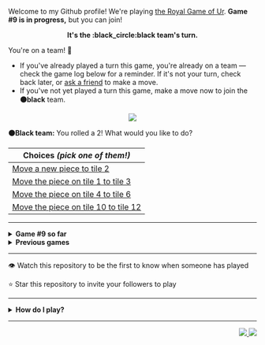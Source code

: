 Welcome to my Github profile!
We're playing
[the Royal Game of Ur](https://en.wikipedia.org/wiki/Royal_Game_of_Ur).
**Game #9 is in progress,** but you can join!

<p align="center">
  <b>It's the
  :black_circle:black
  team's turn.</b>
</p>

You're on a team! :wave:

* If you've already played a turn this game, you're already on a team
  &mdash; check the game log below for a reminder. If it's not your turn,
  check back later, or [ask a
  friend](https://twitter.com/share?text=I'm+playing+The+Royal+Game+of+Ur+on+a+GitHub+profile.+Take+your+turn+at+https://github.com/rossjrw/rossjrw+%23RoyalGameOfUr+%23github) to make a move.
* If you've not yet played a turn this game, make a move now to join the
  **:black_circle:black** team.

<p align="center"><img src="https://raw.githubusercontent.com/rossjrw/rossjrw/play/games/current/board.1523.svg"></p>

  **:black_circle:Black team:**
  You rolled a 2!
What would you like to do?

| Choices *(pick one of them!)* |
| --- |
  | [    Move a new piece to tile 2](https://github.com/rossjrw/rossjrw/issues/new?title=ur-move-2%400-0&amp;body=Press+Submit%21+You+don%27t+need+to+edit+this+text+or+do+anything+else.%0D%0A%0D%0ABe+aware+that+your+move+can+take+a+minute+or+two+to+process.) |
  | [    Move the piece on tile 1 to tile 3](https://github.com/rossjrw/rossjrw/issues/new?title=ur-move-2%401-0&amp;body=Press+Submit%21+You+don%27t+need+to+edit+this+text+or+do+anything+else.%0D%0A%0D%0ABe+aware+that+your+move+can+take+a+minute+or+two+to+process.) |
  | [    Move the piece on tile 4 to tile 6](https://github.com/rossjrw/rossjrw/issues/new?title=ur-move-2%404-0&amp;body=Press+Submit%21+You+don%27t+need+to+edit+this+text+or+do+anything+else.%0D%0A%0D%0ABe+aware+that+your+move+can+take+a+minute+or+two+to+process.) |
  | [    Move the piece on tile 10 to tile 12](https://github.com/rossjrw/rossjrw/issues/new?title=ur-move-2%4010-0&amp;body=Press+Submit%21+You+don%27t+need+to+edit+this+text+or+do+anything+else.%0D%0A%0D%0ABe+aware+that+your+move+can+take+a+minute+or+two+to+process.) |

-----

<details>
<summary><b>Game #9 so far</b></summary>

## Who's on each team?

<table>
    <thead>
      <tr><th colspan=2>Players in this game</th></tr>
    </thead>
    <tbody>
      <tr>
        <td align="right"><b>Black team</b> :black_circle:</td>
        <td>:white_circle: <b> White team</b></td>
      </tr>
      <tr align="center">
        <td><b><a href="https://github.com/jbmagination">@jbmagination</a></b> (28)<br><b><a href="https://github.com/tassiaaccioly">@tassiaaccioly</a></b> (3)<br><b><a href="https://github.com/e-hamza">@e-hamza</a></b> (3)<br><b><a href="https://github.com/Sothatsit">@Sothatsit</a></b> (3)<br><b><a href="https://github.com/rossjrw">@rossjrw</a></b> (2)<br><b><a href="https://github.com/MatthewTheOlive">@MatthewTheOlive</a></b> (2)<br><b><a href="https://github.com/anthonymesa">@anthonymesa</a></b> (2)<br><b><a href="https://github.com/tb148">@tb148</a></b> (2)<br><b><a href="https://github.com/reeteshsudhakar">@reeteshsudhakar</a></b> (2)<br><b><a href="https://github.com/Carol42">@Carol42</a></b> (2)<br><b><a href="https://github.com/ravithemore">@ravithemore</a></b> (2)<br><b><a href="https://github.com/Hans5958">@Hans5958</a></b> (2)<br><b><a href="https://github.com/guru2050">@guru2050</a></b> (1)<br><b><a href="https://github.com/Johnystar">@Johnystar</a></b> (1)<br><b><a href="https://github.com/OmKakatkar">@OmKakatkar</a></b> (1)<br><b><a href="https://github.com/mraihan19">@mraihan19</a></b> (1)<br><b><a href="https://github.com/temps1101">@temps1101</a></b> (1)<br><b><a href="https://github.com/roryclaasen">@roryclaasen</a></b> (1)<br><b><a href="https://github.com/CyberFlameGO">@CyberFlameGO</a></b> (1)<br><b><a href="https://github.com/Ashu-Barnwal">@Ashu-Barnwal</a></b> (1)<br><b><a href="https://github.com/Dumkaaa">@Dumkaaa</a></b> (1)<br><b><a href="https://github.com/deutandev">@deutandev</a></b> (1)<br><b><a href="https://github.com/SoClear">@SoClear</a></b> (1)<br><b><a href="https://github.com/Biplob14">@Biplob14</a></b> (1)<br><b><a href="https://github.com/24tr6637">@24tr6637</a></b> (1)<br><b><a href="https://github.com/prakarsh17">@prakarsh17</a></b> (1)<br><b><a href="https://github.com/smjcrane">@smjcrane</a></b> (1)<br><b><a href="https://github.com/kokonut27">@kokonut27</a></b> (1)<br><b><a href="https://github.com/morganjcw">@morganjcw</a></b> (1)<br><b><a href="https://github.com/HugoRodriguesQW">@HugoRodriguesQW</a></b> (1)<br><b><a href="https://github.com/alanczeme">@alanczeme</a></b> (1)<br><b><a href="https://github.com/oof2win2">@oof2win2</a></b> (1)<br><b><a href="https://github.com/chuangyu-hscy">@chuangyu-hscy</a></b> (1)<br><b><a href="https://github.com/Vleezy">@Vleezy</a></b> (1)<br><b><a href="https://github.com/The-True-Hooha">@The-True-Hooha</a></b> (1)<br><b><a href="https://github.com/iamfaith">@iamfaith</a></b> (1)<br><b><a href="https://github.com/VikashPR">@VikashPR</a></b> (1)<br><b><a href="https://github.com/latoulicious">@latoulicious</a></b> (1)<br><b><a href="https://github.com/sddwt">@sddwt</a></b> (1)</td>
        <td><b><a href="https://github.com/Timemaster111">@Timemaster111</a></b> (15)<br><b><a href="https://github.com/nirakon">@nirakon</a></b> (15)<br><b><a href="https://github.com/diogo-luz">@diogo-luz</a></b> (7)<br><b><a href="https://github.com/JBYT27">@JBYT27</a></b> (3)<br><b><a href="https://github.com/shpatrickguo">@shpatrickguo</a></b> (3)<br><b><a href="https://github.com/lucaspmedina">@lucaspmedina</a></b> (3)<br><b><a href="https://github.com/GabrielTheophilo">@GabrielTheophilo</a></b> (2)<br><b><a href="https://github.com/crimsonshade">@crimsonshade</a></b> (2)<br><b><a href="https://github.com/Bombniks">@Bombniks</a></b> (1)<br><b><a href="https://github.com/VinayakBector2002">@VinayakBector2002</a></b> (1)<br><b><a href="https://github.com/mlykke-mw">@mlykke-mw</a></b> (1)<br><b><a href="https://github.com/shagunattri">@shagunattri</a></b> (1)<br><b><a href="https://github.com/midori-fukami">@midori-fukami</a></b> (1)<br><b><a href="https://github.com/Potherca">@Potherca</a></b> (1)<br><b><a href="https://github.com/YogPanjarale">@YogPanjarale</a></b> (1)<br><b><a href="https://github.com/agrazda">@agrazda</a></b> (1)<br><b><a href="https://github.com/arjvik">@arjvik</a></b> (1)<br><b><a href="https://github.com/cosmoglint">@cosmoglint</a></b> (1)<br><b><a href="https://github.com/andyruwruw">@andyruwruw</a></b> (1)<br><b><a href="https://github.com/7131HDMC">@7131HDMC</a></b> (1)<br><b><a href="https://github.com/SantanaDeveloper">@SantanaDeveloper</a></b> (1)<br><b><a href="https://github.com/DEV0616">@DEV0616</a></b> (1)<br><b><a href="https://github.com/haudraufhaun">@haudraufhaun</a></b> (1)<br><b><a href="https://github.com/OggyP">@OggyP</a></b> (1)<br><b><a href="https://github.com/runxel">@runxel</a></b> (1)<br><b><a href="https://github.com/chawlajay">@chawlajay</a></b> (1)<br><b><a href="https://github.com/robles-jonathan">@robles-jonathan</a></b> (1)<br><b><a href="https://github.com/BaptisteMartinet">@BaptisteMartinet</a></b> (1)<br><b><a href="https://github.com/Ljames666">@Ljames666</a></b> (1)<br><b><a href="https://github.com/virajsabhaya23">@virajsabhaya23</a></b> (1)<br><b><a href="https://github.com/codemaker2015">@codemaker2015</a></b> (1)<br><b><a href="https://github.com/donadev">@donadev</a></b> (1)<br><b><a href="https://github.com/Zidri">@Zidri</a></b> (1)<br><b><a href="https://github.com/saberzero1">@saberzero1</a></b> (1)<br><b><a href="https://github.com/pierre-manchon">@pierre-manchon</a></b> (1)<br><b><a href="https://github.com/tobias-wilfert">@tobias-wilfert</a></b> (1)</td>
      </tr>
    </tbody>
  </table>

## What's happened so far?

| Time | Turn | Event | Issue | Board |
| :---: | :---: | :--- | :---: | :---: |
  | 29th Oct 2021 17:48 | **0** | :black_circle: **[@jbmagination](https://github.com/jbmagination)** started a new game | [#1343](https://github.com/rossjrw/rossjrw/issues/1343) | [link](https://raw.githubusercontent.com/rossjrw/rossjrw/879e368f32ea9cac8216c8f4600eb6709072afdd/games/current/board.1343.svg) |
  | 29th Oct 2021 17:48 | **1** | :black_circle: **[@jbmagination](https://github.com/jbmagination)** moved a black piece onto the board to position 1    | [#1344](https://github.com/rossjrw/rossjrw/issues/1344) | [link](https://raw.githubusercontent.com/rossjrw/rossjrw/8e03d645bff9cc86ee26cd06995a2f8b8479fdbd/games/current/board.1344.svg) |
  | 29th Oct 2021 17:49 | **2** | :white_circle: **[@Timemaster111](https://github.com/Timemaster111)** moved a white piece onto the board to position 2    | [#1346](https://github.com/rossjrw/rossjrw/issues/1346) | [link](https://raw.githubusercontent.com/rossjrw/rossjrw/e80f87cdfe7f3e9eb9f675e36265153deec28010/games/current/board.1346.svg) |
  | 29th Oct 2021 17:50 | **3** | :black_circle: **[@jbmagination](https://github.com/jbmagination)** moved a black piece from position 1 to position 2    | [#1347](https://github.com/rossjrw/rossjrw/issues/1347) | [link](https://raw.githubusercontent.com/rossjrw/rossjrw/4fe9d33b9a8ef0ae0ddb61787ae66fbb2ea467ec/games/current/board.1347.svg) |
  | 29th Oct 2021 17:51 | **4** | :white_circle: **[@Bombniks](https://github.com/Bombniks)** moved a white piece onto the board to position 3    | [#1348](https://github.com/rossjrw/rossjrw/issues/1348) | [link](https://raw.githubusercontent.com/rossjrw/rossjrw/96ae3ffb34d41968a2623cd0a91fbf75e3cd7357/games/current/board.1348.svg) |
  | 29th Oct 2021 17:52 | **5** | :black_circle: **[@jbmagination](https://github.com/jbmagination)** moved a black piece from position 2 to position 3    | [#1350](https://github.com/rossjrw/rossjrw/issues/1350) | [link](https://raw.githubusercontent.com/rossjrw/rossjrw/7c9caf0aa370287e8c892708080a6d93c0d14b4e/games/current/board.1350.svg) |
  | 29th Oct 2021 17:52 | **6** | :white_circle: **[@Timemaster111](https://github.com/Timemaster111)** moved a white piece from position 2 to position 4  — claimed a rosette :rosette:  | [#1351](https://github.com/rossjrw/rossjrw/issues/1351) | [link](https://raw.githubusercontent.com/rossjrw/rossjrw/dbe39f656766742fef3f6aaba0f741556867d70a/games/current/board.1351.svg) |
  | 29th Oct 2021 17:53 | **7** | :white_circle: **[@Timemaster111](https://github.com/Timemaster111)** moved a white piece from position 4 to position 7    | [#1352](https://github.com/rossjrw/rossjrw/issues/1352) | [link](https://raw.githubusercontent.com/rossjrw/rossjrw/01fc3e3464b779ecee9578d239b99e23e067f3a9/games/current/board.1352.svg) |
  | 29th Oct 2021 17:53 | **8** | :black_circle: **[@jbmagination](https://github.com/jbmagination)** moved a black piece onto the board to position 2    | [#1354](https://github.com/rossjrw/rossjrw/issues/1354) | [link](https://raw.githubusercontent.com/rossjrw/rossjrw/bcabcb317206f60ff405e7c957d3f526b2586ed8/games/current/board.1354.svg) |
  | 29th Oct 2021 17:54 | **9** | :white_circle: **[@Timemaster111](https://github.com/Timemaster111)** moved a white piece from position 7 to position 9    | [#1355](https://github.com/rossjrw/rossjrw/issues/1355) | [link](https://raw.githubusercontent.com/rossjrw/rossjrw/2bb1e498b97aa92e236733abf7903cbc0faf8ebe/games/current/board.1355.svg) |
  | 29th Oct 2021 17:56 | **10** | :black_circle: **[@jbmagination](https://github.com/jbmagination)** moved a black piece from position 3 to position 4  — claimed a rosette :rosette:  | [#1356](https://github.com/rossjrw/rossjrw/issues/1356) | [link](https://raw.githubusercontent.com/rossjrw/rossjrw/1849b592f9b0fbe112159e382c95e6a760d4442a/games/current/board.1356.svg) |
  | 29th Oct 2021 17:58 | **11** | :black_circle: **[@jbmagination](https://github.com/jbmagination)** moved a black piece onto the board to position 3    | [#1357](https://github.com/rossjrw/rossjrw/issues/1357) | [link](https://raw.githubusercontent.com/rossjrw/rossjrw/0529e0f1599851f87e53b2d634468cbd2e0cfae9/games/current/board.1357.svg) |
  | 29th Oct 2021 17:58 | **12** | :white_circle: **[@Timemaster111](https://github.com/Timemaster111)** moved a white piece from position 3 to position 4  — claimed a rosette :rosette:  | [#1358](https://github.com/rossjrw/rossjrw/issues/1358) | [link](https://raw.githubusercontent.com/rossjrw/rossjrw/5268d70e85544d966f7924eff9b8f9595198f373/games/current/board.1358.svg) |
  | 29th Oct 2021 17:59 | **13** | :white_circle: **[@Timemaster111](https://github.com/Timemaster111)** moved a white piece onto the board to position 2    | [#1359](https://github.com/rossjrw/rossjrw/issues/1359) | [link](https://raw.githubusercontent.com/rossjrw/rossjrw/012e6e17a241aefc635256b2f5f11bf68e0461e6/games/current/board.1359.svg) |
  | 29th Oct 2021 17:59 | **14** | :black_circle: **[@jbmagination](https://github.com/jbmagination)** moved a black piece onto the board to position 1    | [#1360](https://github.com/rossjrw/rossjrw/issues/1360) | [link](https://raw.githubusercontent.com/rossjrw/rossjrw/9bdaec110b8fffc9f747aba67ab4c43eabc5dcb0/games/current/board.1360.svg) |
  | 29th Oct 2021 18:02 | **15** | :white_circle: **[@Timemaster111](https://github.com/Timemaster111)** moved a white piece onto the board to position 3    | [#1361](https://github.com/rossjrw/rossjrw/issues/1361) | [link](https://raw.githubusercontent.com/rossjrw/rossjrw/c252329dcfbee09b833156fcf310d499a8b34043/games/current/board.1361.svg) |
  | 30th Oct 2021 00:31 | **16** | :black_circle: **[@jbmagination](https://github.com/jbmagination)** moved a black piece from position 2 to position 5    | [#1362](https://github.com/rossjrw/rossjrw/issues/1362) | [link](https://raw.githubusercontent.com/rossjrw/rossjrw/535eb5531a5283f965a0d28808f72aeb2522f22c/games/current/board.1362.svg) |
  | 30th Oct 2021 08:09 | **17** | :white_circle: **[@nirakon](https://github.com/nirakon)** moved a white piece from position 9 to position 10    | [#1363](https://github.com/rossjrw/rossjrw/issues/1363) | [link](https://raw.githubusercontent.com/rossjrw/rossjrw/ae33c330f7ad5da0cf677fdd7edd5eb2ff638355/games/current/board.1363.svg) |
  | 30th Oct 2021 15:55 | **18** | :black_circle: **[@rossjrw](https://github.com/rossjrw)** moved a black piece from position 4 to position 8  — claimed a rosette :rosette:  | [#1364](https://github.com/rossjrw/rossjrw/issues/1364) | [link](https://raw.githubusercontent.com/rossjrw/rossjrw/4980d6eaa57032542a9437b4304820b0e274dbba/games/current/board.1364.svg) |
  | 30th Oct 2021 15:58 | **19** | :black_circle: **[@rossjrw](https://github.com/rossjrw)** moved a black piece from position 8 to position 9    | [#1365](https://github.com/rossjrw/rossjrw/issues/1365) | [link](https://raw.githubusercontent.com/rossjrw/rossjrw/121c0adfd9d8059bd450337d464198915413e1ee/games/current/board.1365.svg) |
  | 31st Oct 2021 05:58 | **20** | :white_circle: **[@VinayakBector2002](https://github.com/VinayakBector2002)** moved a white piece from position 4 to position 5 — captured a black piece :crossed_swords:   | [#1367](https://github.com/rossjrw/rossjrw/issues/1367) | [link](https://raw.githubusercontent.com/rossjrw/rossjrw/836b7897a01dec295f79866fb4813a2b105d68c2/games/current/board.1367.svg) |
  | 31st Oct 2021 08:30 | **21** | :black_circle: **[@guru2050](https://github.com/guru2050)** moved a black piece from position 3 to position 5 — captured a white piece :crossed_swords:   | [#1368](https://github.com/rossjrw/rossjrw/issues/1368) | [link](https://raw.githubusercontent.com/rossjrw/rossjrw/8631fdde7acf5ed91253e4a66ca3da12d3646ea6/games/current/board.1368.svg) |
  | 31st Oct 2021 20:11 | **22** | :white_circle: **[@Timemaster111](https://github.com/Timemaster111)** moved a white piece from position 10 to position 14  — claimed a rosette :rosette:  | [#1369](https://github.com/rossjrw/rossjrw/issues/1369) | [link](https://raw.githubusercontent.com/rossjrw/rossjrw/51cba66b062de4df8987b0b710e749df480a24a9/games/current/board.1369.svg) |
  | 31st Oct 2021 20:12 | **23** | :white_circle: **[@Timemaster111](https://github.com/Timemaster111)** moved a white piece from position 3 to position 4  — claimed a rosette :rosette:  | [#1370](https://github.com/rossjrw/rossjrw/issues/1370) | [link](https://raw.githubusercontent.com/rossjrw/rossjrw/c680eb0f52d1e11908738f45f6e2c7706161fc92/games/current/board.1370.svg) |
  | 31st Oct 2021 20:13 | **24** | :white_circle: **[@Timemaster111](https://github.com/Timemaster111)** moved a white piece from position 4 to position 6    | [#1371](https://github.com/rossjrw/rossjrw/issues/1371) | [link](https://raw.githubusercontent.com/rossjrw/rossjrw/0a2c9691243a0da3ac249e47653eb6a17cfd60e1/games/current/board.1371.svg) |
  | 31st Oct 2021 23:05 | **25** | :black_circle: **[@jbmagination](https://github.com/jbmagination)** moved a black piece from position 9 to position 11    | [#1372](https://github.com/rossjrw/rossjrw/issues/1372) | [link](https://raw.githubusercontent.com/rossjrw/rossjrw/b7697a44da1bb1540efdad0ff379ef7e5613184b/games/current/board.1372.svg) |
  | 31st Oct 2021 23:06 | **26** | :white_circle: **[@Timemaster111](https://github.com/Timemaster111)** moved a white piece from position 6 to position 8  — claimed a rosette :rosette:  | [#1373](https://github.com/rossjrw/rossjrw/issues/1373) | [link](https://raw.githubusercontent.com/rossjrw/rossjrw/2d92889d783d24f8b88de883f844c5ead190033b/games/current/board.1373.svg) |
  | 31st Oct 2021 23:06 | **27** | :white_circle: **[@Timemaster111](https://github.com/Timemaster111)** moved a white piece from position 8 to position 11 — captured a black piece :crossed_swords:   | [#1374](https://github.com/rossjrw/rossjrw/issues/1374) | [link](https://raw.githubusercontent.com/rossjrw/rossjrw/2aa9ab87c17e7957846c7f6303bab102132e26fb/games/current/board.1374.svg) |
  | 31st Oct 2021 23:07 | **28** | :black_circle: **[@jbmagination](https://github.com/jbmagination)** moved a black piece from position 1 to position 2    | [#1375](https://github.com/rossjrw/rossjrw/issues/1375) | [link](https://raw.githubusercontent.com/rossjrw/rossjrw/b05a1bca3542e0eb0977b3581904ed4a82fc7df6/games/current/board.1375.svg) |
  | 31st Oct 2021 23:07 | **29** | :white_circle: **[@Timemaster111](https://github.com/Timemaster111)** moved a white piece from position 2 to position 4  — claimed a rosette :rosette:  | [#1376](https://github.com/rossjrw/rossjrw/issues/1376) | [link](https://raw.githubusercontent.com/rossjrw/rossjrw/336729153bddb036d5eb7393453930067551c0ea/games/current/board.1376.svg) |
  | 31st Oct 2021 23:08 | **30** | :white_circle: **[@Timemaster111](https://github.com/Timemaster111)** moved a white piece onto the board to position 3    | [#1377](https://github.com/rossjrw/rossjrw/issues/1377) | [link](https://raw.githubusercontent.com/rossjrw/rossjrw/05cf92ed88ead51c6e29481018dae6fbe8be04b7/games/current/board.1377.svg) |
  | 1st Nov 2021 00:17 | **31** | :black_circle: **[@jbmagination](https://github.com/jbmagination)** moved a black piece onto the board to position 1    | [#1378](https://github.com/rossjrw/rossjrw/issues/1378) | [link](https://raw.githubusercontent.com/rossjrw/rossjrw/9a7459af0288a7f576c34fa78ba1ba56f20f262a/games/current/board.1378.svg) |
  | 1st Nov 2021 11:30 | **32** | :white_circle: **[@nirakon](https://github.com/nirakon)** moved a white piece from position 3 to position 6    | [#1379](https://github.com/rossjrw/rossjrw/issues/1379) | [link](https://raw.githubusercontent.com/rossjrw/rossjrw/2f471b9b9ded6e8710ee71feb77980a78f336db3/games/current/board.1379.svg) |
  | 1st Nov 2021 13:59 | **33** | :black_circle: **[@Johnystar](https://github.com/Johnystar)** moved a black piece from position 2 to position 3    | [#1380](https://github.com/rossjrw/rossjrw/issues/1380) | [link](https://raw.githubusercontent.com/rossjrw/rossjrw/0b628b6d0216e1c4836652b6c16220132e63aa10/games/current/board.1380.svg) |
  | 1st Nov 2021 14:41 | **34** | :white_circle: **[@nirakon](https://github.com/nirakon)** moved a white piece from position 4 to position 5 — captured a black piece :crossed_swords:   | [#1382](https://github.com/rossjrw/rossjrw/issues/1382) |  |
  | 2nd Nov 2021 01:29 | **35** | :black_circle: **[@tassiaaccioly](https://github.com/tassiaaccioly)** moved a black piece from position 3 to position 5 — captured a white piece :crossed_swords:   | [#1383](https://github.com/rossjrw/rossjrw/issues/1383) | [link](https://raw.githubusercontent.com/rossjrw/rossjrw/749e13ea644926d06804a542a42e479984854e82/games/current/board.1383.svg) |
  | 2nd Nov 2021 01:29 | **36** | :white_circle:  The white team rolled a 0 and their turn was automatically passed | [#1383](https://github.com/rossjrw/rossjrw/issues/1383) | [link](https://raw.githubusercontent.com/rossjrw/rossjrw/18405c088f798f7cc5660551be74127fb13f0685/games/current/board.1383.svg) |
  | 2nd Nov 2021 01:32 | **37** | :black_circle: **[@tassiaaccioly](https://github.com/tassiaaccioly)** moved a black piece from position 5 to position 8  — claimed a rosette :rosette:  | [#1384](https://github.com/rossjrw/rossjrw/issues/1384) | [link](https://raw.githubusercontent.com/rossjrw/rossjrw/5c7a94446ba4eed4104e8494767861e35c12b49e/games/current/board.1384.svg) |
  | 2nd Nov 2021 01:34 | **38** | :black_circle: **[@tassiaaccioly](https://github.com/tassiaaccioly)** moved a black piece from position 1 to position 2    | [#1385](https://github.com/rossjrw/rossjrw/issues/1385) |  |
  | 2nd Nov 2021 08:10 | **39** | :white_circle: **[@nirakon](https://github.com/nirakon)** moved a white piece onto the board to position 3    | [#1386](https://github.com/rossjrw/rossjrw/issues/1386) | [link](https://raw.githubusercontent.com/rossjrw/rossjrw/c0084d8e63275f7ceb76853352ff3d09bd2cffad/games/current/board.1386.svg) |
  | 2nd Nov 2021 08:10 | **40** | :black_circle:  The black team rolled a 0 and their turn was automatically passed | [#1386](https://github.com/rossjrw/rossjrw/issues/1386) |  |
  | 2nd Nov 2021 08:18 | **41** | :white_circle: **[@nirakon](https://github.com/nirakon)** moved a white piece from position 11 to position 13    | [#1387](https://github.com/rossjrw/rossjrw/issues/1387) |  |
  | 2nd Nov 2021 08:18 | **42** | :black_circle:  The black team rolled a 0 and their turn was automatically passed | [#1387](https://github.com/rossjrw/rossjrw/issues/1387) | [link](https://raw.githubusercontent.com/rossjrw/rossjrw/894a1aef2868b90eefca15c747771299d3816fca/games/current/board.1387.svg) |
  | 2nd Nov 2021 08:18 | **43** | :white_circle:  The white team rolled a 0 and their turn was automatically passed | [#1387](https://github.com/rossjrw/rossjrw/issues/1387) | [link](https://raw.githubusercontent.com/rossjrw/rossjrw/ee6d3a678ef9ad2625abb2327c6a79ab226a313d/games/current/board.1387.svg) |
  | 3rd Nov 2021 18:45 | **44** | :black_circle: **[@jbmagination](https://github.com/jbmagination)** moved a black piece from position 2 to position 3    | [#1388](https://github.com/rossjrw/rossjrw/issues/1388) | [link](https://raw.githubusercontent.com/rossjrw/rossjrw/77b163752eba9b6b88344cfecf0fec83b0c38b25/games/current/board.1388.svg) |
  | 5th Nov 2021 10:04 | **45** | :white_circle: **[@nirakon](https://github.com/nirakon)** ascended a white piece from position 13 :rocket:    | [#1389](https://github.com/rossjrw/rossjrw/issues/1389) | [link](https://raw.githubusercontent.com/rossjrw/rossjrw/5772f02934ff0966785b5b6161b13a8ec8cab449/games/current/board.1389.svg) |
  | 7th Nov 2021 03:43 | **46** | :black_circle: **[@OmKakatkar](https://github.com/OmKakatkar)** moved a black piece from position 3 to position 4  — claimed a rosette :rosette:  | [#1390](https://github.com/rossjrw/rossjrw/issues/1390) | [link](https://raw.githubusercontent.com/rossjrw/rossjrw/c6bab849ef4ab800c2119954fc31908d2c89e7b6/games/current/board.1390.svg) |
  | 9th Nov 2021 14:24 | **47** | :black_circle: **[@jbmagination](https://github.com/jbmagination)** moved a black piece from position 8 to position 10    | [#1391](https://github.com/rossjrw/rossjrw/issues/1391) | [link](https://raw.githubusercontent.com/rossjrw/rossjrw/b8133e129b30ddf60472efc678ee2d5a40cea066/games/current/board.1391.svg) |
  | 10th Nov 2021 17:24 | **48** | :white_circle: **[@nirakon](https://github.com/nirakon)** moved a white piece from position 6 to position 8  — claimed a rosette :rosette:  | [#1392](https://github.com/rossjrw/rossjrw/issues/1392) | [link](https://raw.githubusercontent.com/rossjrw/rossjrw/87230364bb2ce36116a477b0a05a864a047ed1b8/games/current/board.1392.svg) |
  | 10th Nov 2021 17:25 | **49** | :white_circle: **[@nirakon](https://github.com/nirakon)** moved a white piece onto the board to position 4  — claimed a rosette :rosette:  | [#1393](https://github.com/rossjrw/rossjrw/issues/1393) | [link](https://raw.githubusercontent.com/rossjrw/rossjrw/d9d8663a406d6828e9d9ceba5d847da4e231652c/games/current/board.1393.svg) |
  | 10th Nov 2021 17:27 | **50** | :white_circle: **[@nirakon](https://github.com/nirakon)** ascended a white piece from position 14 :rocket:    | [#1394](https://github.com/rossjrw/rossjrw/issues/1394) | [link](https://raw.githubusercontent.com/rossjrw/rossjrw/f79f080d96a5ec64f06f9cb70b5d661b6bd9ec32/games/current/board.1394.svg) |
  | 11th Nov 2021 04:42 | **51** | :black_circle: **[@mraihan19](https://github.com/mraihan19)** moved a black piece from position 10 to position 11    | [#1395](https://github.com/rossjrw/rossjrw/issues/1395) | [link](https://raw.githubusercontent.com/rossjrw/rossjrw/e1c3fec16e4c703eb9fa1905367b3a6beadcb0ca/games/current/board.1395.svg) |
  | 11th Nov 2021 13:29 | **52** | :white_circle: **[@nirakon](https://github.com/nirakon)** moved a white piece onto the board to position 2    | [#1396](https://github.com/rossjrw/rossjrw/issues/1396) | [link](https://raw.githubusercontent.com/rossjrw/rossjrw/82793cd59cae5175236dffad1f72afe4695b896d/games/current/board.1396.svg) |
  | 11th Nov 2021 14:49 | **53** | :black_circle: **[@jbmagination](https://github.com/jbmagination)** moved a black piece from position 11 to position 13    | [#1397](https://github.com/rossjrw/rossjrw/issues/1397) | [link](https://raw.githubusercontent.com/rossjrw/rossjrw/9f6202e0382e1efabcb4a1e21c170b0964238d0c/games/current/board.1397.svg) |
  | 12th Nov 2021 08:44 | **54** | :white_circle: **[@nirakon](https://github.com/nirakon)** moved a white piece from position 3 to position 5    | [#1398](https://github.com/rossjrw/rossjrw/issues/1398) | [link](https://raw.githubusercontent.com/rossjrw/rossjrw/534f0525024118a74060a1a1a3b816a3e1248831/games/current/board.1398.svg) |
  | 12th Nov 2021 13:47 | **55** | :black_circle: **[@jbmagination](https://github.com/jbmagination)** ascended a black piece from position 13 :rocket:    | [#1399](https://github.com/rossjrw/rossjrw/issues/1399) | [link](https://raw.githubusercontent.com/rossjrw/rossjrw/ebfa3a1cd379726be19b64b0c03a59fa4fac4c53/games/current/board.1399.svg) |
  | 12th Nov 2021 16:29 | **56** | :white_circle: **[@nirakon](https://github.com/nirakon)** moved a white piece from position 5 to position 7    | [#1400](https://github.com/rossjrw/rossjrw/issues/1400) | [link](https://raw.githubusercontent.com/rossjrw/rossjrw/e830ab6b322771299790a08ef170be36909a5000/games/current/board.1400.svg) |
  | 13th Nov 2021 15:07 | **57** | :black_circle: **[@temps1101](https://github.com/temps1101)** moved a black piece onto the board to position 1    | [#1401](https://github.com/rossjrw/rossjrw/issues/1401) | [link](https://raw.githubusercontent.com/rossjrw/rossjrw/f2085e8e9a7f26a502992edf80e3747cdbba9531/games/current/board.1401.svg) |
  | 14th Nov 2021 10:47 | **58** | :white_circle: **[@nirakon](https://github.com/nirakon)** moved a white piece onto the board to position 1    | [#1402](https://github.com/rossjrw/rossjrw/issues/1402) | [link](https://raw.githubusercontent.com/rossjrw/rossjrw/9ddbca6a745e86de99fe71a28356315cbabb3f3a/games/current/board.1402.svg) |
  | 17th Nov 2021 19:14 | **59** | :black_circle: **[@roryclaasen](https://github.com/roryclaasen)** moved a black piece from position 4 to position 7 — captured a white piece :crossed_swords:   | [#1403](https://github.com/rossjrw/rossjrw/issues/1403) | [link](https://raw.githubusercontent.com/rossjrw/rossjrw/3cfa0cc5b6833bbf10ea8e80b69243fe53c2a706/games/current/board.1403.svg) |
  | 17th Nov 2021 23:46 | **60** | :white_circle: **[@mlykke-mw](https://github.com/mlykke-mw)** moved a white piece from position 4 to position 6    | [#1404](https://github.com/rossjrw/rossjrw/issues/1404) | [link](https://raw.githubusercontent.com/rossjrw/rossjrw/7c29554e8fa0ff328b01581bfc751000202d339d/games/current/board.1404.svg) |
  | 18th Nov 2021 01:10 | **61** | :black_circle: **[@jbmagination](https://github.com/jbmagination)** moved a black piece from position 7 to position 9    | [#1405](https://github.com/rossjrw/rossjrw/issues/1405) | [link](https://raw.githubusercontent.com/rossjrw/rossjrw/dce5719c74754d3d717d935e81e0333301218e82/games/current/board.1405.svg) |
  | 18th Nov 2021 08:21 | **62** | :white_circle: **[@shagunattri](https://github.com/shagunattri)** moved a white piece from position 2 to position 4  — claimed a rosette :rosette:  | [#1406](https://github.com/rossjrw/rossjrw/issues/1406) | [link](https://raw.githubusercontent.com/rossjrw/rossjrw/c6cc2884d9c5c50295ac89638daf877d6a651fa3/games/current/board.1406.svg) |
  | 24th Nov 2021 01:35 | **63** | :white_circle: **[@midori-fukami](https://github.com/midori-fukami)** moved a white piece from position 6 to position 9 — captured a black piece :crossed_swords:   | [#1407](https://github.com/rossjrw/rossjrw/issues/1407) | [link](https://raw.githubusercontent.com/rossjrw/rossjrw/41849118c36fbf8ebda01e26bfce40bab0bc8f73/games/current/board.1407.svg) |
  | 24th Nov 2021 07:49 | **64** | :black_circle: **[@CyberFlameGO](https://github.com/CyberFlameGO)** moved a black piece onto the board to position 2    | [#1408](https://github.com/rossjrw/rossjrw/issues/1408) | [link](https://raw.githubusercontent.com/rossjrw/rossjrw/57b6d770f8e06070a62ff96af4ebbd75916faa71/games/current/board.1408.svg) |
  | 26th Nov 2021 01:47 | **65** | :white_circle: **[@Timemaster111](https://github.com/Timemaster111)** moved a white piece from position 8 to position 10    | [#1409](https://github.com/rossjrw/rossjrw/issues/1409) | [link](https://raw.githubusercontent.com/rossjrw/rossjrw/d3f621ddd6680417bee351cbfccb4c8af2fea256/games/current/board.1409.svg) |
  | 28th Nov 2021 14:41 | **66** | :black_circle: **[@MatthewTheOlive](https://github.com/MatthewTheOlive)** moved a black piece from position 2 to position 4  — claimed a rosette :rosette:  | [#1410](https://github.com/rossjrw/rossjrw/issues/1410) | [link](https://raw.githubusercontent.com/rossjrw/rossjrw/e5363fe8efa766046ef867177ae8bd3a6a03e367/games/current/board.1410.svg) |
  | 28th Nov 2021 14:41 | **67** | :black_circle: **[@MatthewTheOlive](https://github.com/MatthewTheOlive)** moved a black piece onto the board to position 3    | [#1411](https://github.com/rossjrw/rossjrw/issues/1411) | [link](https://raw.githubusercontent.com/rossjrw/rossjrw/ec9b4b8be6efd122f847ff1b35e051c2f3f09c56/games/current/board.1411.svg) |
  | 30th Nov 2021 20:33 | **68** | :white_circle: **[@Potherca](https://github.com/Potherca)** moved a white piece from position 10 to position 11    | [#1413](https://github.com/rossjrw/rossjrw/issues/1413) | [link](https://raw.githubusercontent.com/rossjrw/rossjrw/b5336a105dbf9cc87e87e14ba7f0e8ac03b1f2a7/games/current/board.1413.svg) |
  | 2nd Dec 2021 01:54 | **69** | :black_circle: **[@Ashu-Barnwal](https://github.com/Ashu-Barnwal)** moved a black piece from position 3 to position 6    | [#1414](https://github.com/rossjrw/rossjrw/issues/1414) | [link](https://raw.githubusercontent.com/rossjrw/rossjrw/3c576c070e21b7554fe2a5f1bdb17c2923c1c232/games/current/board.1414.svg) |
  | 3rd Dec 2021 16:22 | **70** | :white_circle: **[@nirakon](https://github.com/nirakon)** moved a white piece from position 4 to position 6 — captured a black piece :crossed_swords:   | [#1416](https://github.com/rossjrw/rossjrw/issues/1416) | [link](https://raw.githubusercontent.com/rossjrw/rossjrw/acd6a9bf413eae9e36c6f63b0a55236d5065f05a/games/current/board.1416.svg) |
  | 3rd Dec 2021 22:11 | **71** | :black_circle: **[@Dumkaaa](https://github.com/Dumkaaa)** moved a black piece from position 4 to position 5    | [#1417](https://github.com/rossjrw/rossjrw/issues/1417) | [link](https://raw.githubusercontent.com/rossjrw/rossjrw/318b8075aaa19b7f5223dc906c51f6dc8b4edbca/games/current/board.1417.svg) |
  | 4th Dec 2021 13:58 | **72** | :white_circle: **[@nirakon](https://github.com/nirakon)** moved a white piece from position 1 to position 5 — captured a black piece :crossed_swords:   | [#1419](https://github.com/rossjrw/rossjrw/issues/1419) | [link](https://raw.githubusercontent.com/rossjrw/rossjrw/d50486adbeba68fc72a78b0631434246ec60c119/games/current/board.1419.svg) |
  | 15th Dec 2021 19:32 | **73** | :black_circle: **[@jbmagination](https://github.com/jbmagination)** moved a black piece onto the board to position 2    | [#1420](https://github.com/rossjrw/rossjrw/issues/1420) | [link](https://raw.githubusercontent.com/rossjrw/rossjrw/4e95499bc7e5fa40b8f7d77c352d45d9e369e79f/games/current/board.1420.svg) |
  | 16th Dec 2021 12:44 | **74** | :white_circle: **[@JBYT27](https://github.com/JBYT27)** moved a white piece from position 6 to position 8  — claimed a rosette :rosette:  | [#1421](https://github.com/rossjrw/rossjrw/issues/1421) |  |
  | 16th Dec 2021 12:45 | **75** | :white_circle: **[@JBYT27](https://github.com/JBYT27)** moved a white piece from position 11 to position 14  — claimed a rosette :rosette:  | [#1422](https://github.com/rossjrw/rossjrw/issues/1422) | [link](https://raw.githubusercontent.com/rossjrw/rossjrw/b31ddd3f9ad8b3baf292978650cc41c482b6751d/games/current/board.1422.svg) |
  | 16th Dec 2021 12:45 | **76** | :white_circle:  The white team rolled a 0 and their turn was automatically passed | [#1422](https://github.com/rossjrw/rossjrw/issues/1422) | [link](https://raw.githubusercontent.com/rossjrw/rossjrw/04345003ab5c71bc57632cd708de0623cb0d0ca2/games/current/board.1422.svg) |
  | 17th Dec 2021 19:18 | **77** | :black_circle: **[@anthonymesa](https://github.com/anthonymesa)** moved a black piece from position 1 to position 4  — claimed a rosette :rosette:  | [#1423](https://github.com/rossjrw/rossjrw/issues/1423) | [link](https://raw.githubusercontent.com/rossjrw/rossjrw/1059b4154433f6a9331974fd916e7687bdeaa1b9/games/current/board.1423.svg) |
  | 17th Dec 2021 19:19 | **78** | :black_circle: **[@anthonymesa](https://github.com/anthonymesa)** moved a black piece onto the board to position 1    | [#1424](https://github.com/rossjrw/rossjrw/issues/1424) | [link](https://raw.githubusercontent.com/rossjrw/rossjrw/644aee9818928758b15d21ca5ded462491a1d9e9/games/current/board.1424.svg) |
  | 17th Dec 2021 23:45 | **79** | :white_circle: **[@JBYT27](https://github.com/JBYT27)** moved a white piece from position 9 to position 11    | [#1425](https://github.com/rossjrw/rossjrw/issues/1425) | [link](https://raw.githubusercontent.com/rossjrw/rossjrw/3555f2d8f24a1864969d2015fc567d24d3191d08/games/current/board.1425.svg) |
  | 19th Dec 2021 09:10 | **80** | :black_circle: **[@deutandev](https://github.com/deutandev)** moved a black piece onto the board to position 3    | [#1426](https://github.com/rossjrw/rossjrw/issues/1426) | [link](https://raw.githubusercontent.com/rossjrw/rossjrw/f778c21af03de7600f98ed3290f9b0efae1d54ff/games/current/board.1426.svg) |
  | 24th Dec 2021 16:48 | **81** | :white_circle: **[@YogPanjarale](https://github.com/YogPanjarale)** moved a white piece onto the board to position 2    | [#1427](https://github.com/rossjrw/rossjrw/issues/1427) | [link](https://raw.githubusercontent.com/rossjrw/rossjrw/f56b7b391a908762efbc5a74ffbdf3a36d79c9c1/games/current/board.1427.svg) |
  | 25th Dec 2021 04:30 | **82** | :black_circle: **[@tb148](https://github.com/tb148)** moved a black piece from position 3 to position 5 — captured a white piece :crossed_swords:   | [#1429](https://github.com/rossjrw/rossjrw/issues/1429) | [link](https://raw.githubusercontent.com/rossjrw/rossjrw/1f0db7f2c328b8617d7573f960907ad9c5737a32/games/current/board.1429.svg) |
  | 29th Dec 2021 05:02 | **83** | :white_circle: **[@agrazda](https://github.com/agrazda)** moved a white piece onto the board to position 3    | [#1430](https://github.com/rossjrw/rossjrw/issues/1430) | [link](https://raw.githubusercontent.com/rossjrw/rossjrw/8d4f6246ffbd33c6cce6a3fe94e0cbd66d3b76b8/games/current/board.1430.svg) |
  | 29th Dec 2021 07:04 | **84** | :black_circle: **[@reeteshsudhakar](https://github.com/reeteshsudhakar)** moved a black piece from position 4 to position 6    | [#1431](https://github.com/rossjrw/rossjrw/issues/1431) | [link](https://raw.githubusercontent.com/rossjrw/rossjrw/bb395fd7a0c1f07887c8d905beb3f4bd09a0edb8/games/current/board.1431.svg) |
  | 5th Jan 2022 06:44 | **85** | :white_circle: **[@shpatrickguo](https://github.com/shpatrickguo)** moved a white piece from position 3 to position 5 — captured a black piece :crossed_swords:   | [#1432](https://github.com/rossjrw/rossjrw/issues/1432) | [link](https://raw.githubusercontent.com/rossjrw/rossjrw/b540ea133e80226666ae61f6559853f3de987e77/games/current/board.1432.svg) |
  | 10th Jan 2022 02:03 | **86** | :black_circle: **[@Carol42](https://github.com/Carol42)** moved a black piece from position 6 to position 7    | [#1434](https://github.com/rossjrw/rossjrw/issues/1434) | [link](https://raw.githubusercontent.com/rossjrw/rossjrw/131d9b1e7307a58cd291e9ab3a0bb32793e34ade/games/current/board.1434.svg) |
  | 10th Jan 2022 17:31 | **87** | :white_circle: **[@arjvik](https://github.com/arjvik)** moved a white piece from position 2 to position 4  — claimed a rosette :rosette:  | [#1435](https://github.com/rossjrw/rossjrw/issues/1435) |  |
  | 12th Jan 2022 01:57 | **88** | :white_circle: **[@shpatrickguo](https://github.com/shpatrickguo)** moved a white piece from position 5 to position 7 — captured a black piece :crossed_swords:   | [#1436](https://github.com/rossjrw/rossjrw/issues/1436) | [link](https://raw.githubusercontent.com/rossjrw/rossjrw/b3613b55005858ae9fc93fb1996f0bcb304b52ec/games/current/board.1436.svg) |
  | 12th Jan 2022 01:57 | **89** | :black_circle:  The black team rolled a 0 and their turn was automatically passed | [#1436](https://github.com/rossjrw/rossjrw/issues/1436) | [link](https://raw.githubusercontent.com/rossjrw/rossjrw/02f78ee56a80e53039c66e2c780709bc89274e45/games/current/board.1436.svg) |
  | 16th Jan 2022 07:18 | **90** | :white_circle: **[@cosmoglint](https://github.com/cosmoglint)** moved a white piece from position 7 to position 10    | [#1437](https://github.com/rossjrw/rossjrw/issues/1437) | [link](https://raw.githubusercontent.com/rossjrw/rossjrw/e9d779d696b5867b9f521fb1985fe3e6c4126958/games/current/board.1437.svg) |
  | 19th Jan 2022 13:37 | **91** | :black_circle: **[@ravithemore](https://github.com/ravithemore)** moved a black piece from position 2 to position 4  — claimed a rosette :rosette:  | [#1438](https://github.com/rossjrw/rossjrw/issues/1438) | [link](https://raw.githubusercontent.com/rossjrw/rossjrw/fbfcc0608cdb840c263b45f0727f21ae5caf8740/games/current/board.1438.svg) |
  | 24th Jan 2022 04:49 | **92** | :black_circle: **[@SoClear](https://github.com/SoClear)** moved a black piece onto the board to position 2    | [#1439](https://github.com/rossjrw/rossjrw/issues/1439) |  |
  | 25th Jan 2022 06:51 | **93** | :white_circle: **[@andyruwruw](https://github.com/andyruwruw)** moved a white piece from position 4 to position 7    | [#1440](https://github.com/rossjrw/rossjrw/issues/1440) | [link](https://raw.githubusercontent.com/rossjrw/rossjrw/7c475a40f6aaadb49ddeee9f03c8cadf8983deb4/games/current/board.1440.svg) |
  | 25th Jan 2022 06:51 | **94** | :black_circle:  The black team rolled a 0 and their turn was automatically passed | [#1440](https://github.com/rossjrw/rossjrw/issues/1440) | [link](https://raw.githubusercontent.com/rossjrw/rossjrw/8280ec573189a23e8514d617cf27abb497e7403d/games/current/board.1440.svg) |
  | 29th Jan 2022 19:18 | **95** | :white_circle: **[@7131HDMC](https://github.com/7131HDMC)** moved a white piece from position 10 to position 13    | [#1441](https://github.com/rossjrw/rossjrw/issues/1441) | [link](https://raw.githubusercontent.com/rossjrw/rossjrw/e2b9b9378d54b544ebce2d8547388c5762433e4d/games/current/board.1441.svg) |
  | 31st Jan 2022 04:19 | **96** | :black_circle: **[@ravithemore](https://github.com/ravithemore)** moved a black piece from position 2 to position 3    | [#1442](https://github.com/rossjrw/rossjrw/issues/1442) | [link](https://raw.githubusercontent.com/rossjrw/rossjrw/0cdef54e13537e2c12b9ee32962c9bc376e9ac64/games/current/board.1442.svg) |
  | 31st Jan 2022 16:10 | **97** | :white_circle: **[@SantanaDeveloper](https://github.com/SantanaDeveloper)** moved a white piece from position 7 to position 9    | [#1443](https://github.com/rossjrw/rossjrw/issues/1443) |  |
  | 31st Jan 2022 16:45 | **98** | :black_circle: **[@Biplob14](https://github.com/Biplob14)** moved a black piece from position 4 to position 5    | [#1444](https://github.com/rossjrw/rossjrw/issues/1444) | [link](https://raw.githubusercontent.com/rossjrw/rossjrw/f9c77e87e37f169485ac6e0cd865fcf7e39973c7/games/current/board.1444.svg) |
  | 31st Jan 2022 16:45 | **99** | :white_circle:  The white team rolled a 0 and their turn was automatically passed | [#1444](https://github.com/rossjrw/rossjrw/issues/1444) | [link](https://raw.githubusercontent.com/rossjrw/rossjrw/93cad490c6ae13621ef05c319c1d4f29e7409648/games/current/board.1444.svg) |
  | 1st Feb 2022 16:00 | **100** | :black_circle: **[@reeteshsudhakar](https://github.com/reeteshsudhakar)** moved a black piece onto the board to position 4  — claimed a rosette :rosette:  | [#1445](https://github.com/rossjrw/rossjrw/issues/1445) | [link](https://raw.githubusercontent.com/rossjrw/rossjrw/2d511a3eae4d0f1d0841e3c0c0b06c4f72c0fd05/games/current/board.1445.svg) |
  | 2nd Feb 2022 12:58 | **101** | :black_circle: **[@24tr6637](https://github.com/24tr6637)** moved a black piece from position 5 to position 9 — captured a white piece :crossed_swords:   | [#1446](https://github.com/rossjrw/rossjrw/issues/1446) |  |
  | 3rd Feb 2022 13:59 | **102** | :white_circle: **[@GabrielTheophilo](https://github.com/GabrielTheophilo)** ascended a white piece from position 11 :rocket:    | [#1447](https://github.com/rossjrw/rossjrw/issues/1447) | [link](https://raw.githubusercontent.com/rossjrw/rossjrw/87a187b44030d020bd841745e6459ac0aaf31389/games/current/board.1447.svg) |
  | 3rd Feb 2022 13:59 | **103** | :black_circle:  The black team rolled a 0 and their turn was automatically passed | [#1447](https://github.com/rossjrw/rossjrw/issues/1447) | [link](https://raw.githubusercontent.com/rossjrw/rossjrw/9ac09febd8830a5f3b7c4259d694610602e352ee/games/current/board.1447.svg) |
  | 3rd Feb 2022 14:00 | **104** | :white_circle: **[@GabrielTheophilo](https://github.com/GabrielTheophilo)** ascended a white piece from position 13 :rocket:    | [#1448](https://github.com/rossjrw/rossjrw/issues/1448) | [link](https://raw.githubusercontent.com/rossjrw/rossjrw/87fac54261d95a875188fac19d45dee519ba4f0e/games/current/board.1448.svg) |
  | 5th Feb 2022 08:49 | **105** | :black_circle: **[@prakarsh17](https://github.com/prakarsh17)** moved a black piece from position 3 to position 6    | [#1449](https://github.com/rossjrw/rossjrw/issues/1449) | [link](https://raw.githubusercontent.com/rossjrw/rossjrw/72f020b0551425e6452ea46e1eb3b4cbf5208812/games/current/board.1449.svg) |
  | 7th Feb 2022 21:29 | **106** | :white_circle: **[@DEV0616](https://github.com/DEV0616)** moved a white piece onto the board to position 2    | [#1450](https://github.com/rossjrw/rossjrw/issues/1450) | [link](https://raw.githubusercontent.com/rossjrw/rossjrw/809b86cb0162de8e9a3135ee3b1d7937fbf63e8d/games/current/board.1450.svg) |
  | 8th Feb 2022 23:41 | **107** | :black_circle: **[@smjcrane](https://github.com/smjcrane)** moved a black piece from position 9 to position 10    | [#1451](https://github.com/rossjrw/rossjrw/issues/1451) | [link](https://raw.githubusercontent.com/rossjrw/rossjrw/2ace3e74dd48f0302d8b6164a6cc9d0082b06630/games/current/board.1451.svg) |
  | 11th Feb 2022 09:44 | **108** | :white_circle: **[@haudraufhaun](https://github.com/haudraufhaun)** moved a white piece from position 8 to position 10 — captured a black piece :crossed_swords:   | [#1453](https://github.com/rossjrw/rossjrw/issues/1453) |  |
  | 11th Feb 2022 18:23 | **109** | :black_circle: **[@kokonut27](https://github.com/kokonut27)** moved a black piece from position 6 to position 8  — claimed a rosette :rosette:  | [#1454](https://github.com/rossjrw/rossjrw/issues/1454) | [link](https://raw.githubusercontent.com/rossjrw/rossjrw/15c03147a8936b53e869bb8984d0e947f6b4f8a7/games/current/board.1454.svg) |
  | 11th Feb 2022 18:23 | **110** | :black_circle:  The black team rolled a 0 and their turn was automatically passed | [#1454](https://github.com/rossjrw/rossjrw/issues/1454) |  |
  | 12th Feb 2022 06:44 | **111** | :white_circle: **[@OggyP](https://github.com/OggyP)** moved a white piece from position 2 to position 4  — claimed a rosette :rosette:  | [#1455](https://github.com/rossjrw/rossjrw/issues/1455) | [link](https://raw.githubusercontent.com/rossjrw/rossjrw/0fcc48e49e2d329fd6131a4911ea0a7f8dafe8b1/games/current/board.1455.svg) |
  | 12th Feb 2022 06:44 | **112** | :white_circle:  The white team rolled a 0 and their turn was automatically passed | [#1455](https://github.com/rossjrw/rossjrw/issues/1455) |  |
  | 18th Feb 2022 02:59 | **113** | :black_circle: **[@morganjcw](https://github.com/morganjcw)** moved a black piece from position 1 to position 3    | [#1457](https://github.com/rossjrw/rossjrw/issues/1457) | [link](https://raw.githubusercontent.com/rossjrw/rossjrw/b1471b2de6da2a11ba945156f6f59bbfecd617dc/games/current/board.1457.svg) |
  | 18th Feb 2022 02:59 | **114** | :white_circle:  The white team rolled a 0 and their turn was automatically passed | [#1457](https://github.com/rossjrw/rossjrw/issues/1457) | [link](https://raw.githubusercontent.com/rossjrw/rossjrw/eb74f1041cd8b716b952b6768fbaf46fbf5ab838/games/current/board.1457.svg) |
  | 21st Feb 2022 18:38 | **115** | :black_circle: **[@Carol42](https://github.com/Carol42)** moved a black piece onto the board to position 1    | [#1458](https://github.com/rossjrw/rossjrw/issues/1458) | [link](https://raw.githubusercontent.com/rossjrw/rossjrw/5ffa3a7b822dbdef15928c04f1c99da4b34faf8e/games/current/board.1458.svg) |
  | 22nd Feb 2022 17:33 | **116** | :white_circle: **[@runxel](https://github.com/runxel)** moved a white piece from position 4 to position 7    | [#1459](https://github.com/rossjrw/rossjrw/issues/1459) | [link](https://raw.githubusercontent.com/rossjrw/rossjrw/a0788b5c48ede0afe8ceb82a1465cda40b0c9864/games/current/board.1459.svg) |
  | 24th Feb 2022 00:55 | **117** | :black_circle: **[@HugoRodriguesQW](https://github.com/HugoRodriguesQW)** moved a black piece from position 8 to position 11    | [#1460](https://github.com/rossjrw/rossjrw/issues/1460) | [link](https://raw.githubusercontent.com/rossjrw/rossjrw/31acad9c54b051f611e779009c49cd667a54772e/games/current/board.1460.svg) |
  | 24th Feb 2022 16:05 | **118** | :white_circle: **[@chawlajay](https://github.com/chawlajay)** ascended a white piece from position 14 :rocket:    | [#1461](https://github.com/rossjrw/rossjrw/issues/1461) | [link](https://raw.githubusercontent.com/rossjrw/rossjrw/31413c4ca3bd832c88fd2b9029edc9f5b9afed38/games/current/board.1461.svg) |
  | 25th Feb 2022 20:11 | **119** | :black_circle: **[@alanczeme](https://github.com/alanczeme)** moved a black piece onto the board to position 2    | [#1462](https://github.com/rossjrw/rossjrw/issues/1462) | [link](https://raw.githubusercontent.com/rossjrw/rossjrw/68428f3b6ee3813bf5560d38d69b5ffda1942e45/games/current/board.1462.svg) |
  | 2nd Mar 2022 14:23 | **120** | :white_circle: **[@robles-jonathan](https://github.com/robles-jonathan)** moved a white piece from position 10 to position 12    | [#1465](https://github.com/rossjrw/rossjrw/issues/1465) |  |
  | 2nd Mar 2022 22:15 | **121** | :black_circle: **[@oof2win2](https://github.com/oof2win2)** moved a black piece from position 11 to position 12 — captured a white piece :crossed_swords:   | [#1466](https://github.com/rossjrw/rossjrw/issues/1466) |  |
  | 2nd Mar 2022 22:15 | **122** | :white_circle:  The white team rolled a 0 and their turn was automatically passed | [#1466](https://github.com/rossjrw/rossjrw/issues/1466) | [link](https://raw.githubusercontent.com/rossjrw/rossjrw/58779b1247ebec7a2a77b9cb0cdfc40b017503d4/games/current/board.1466.svg) |
  | 2nd Mar 2022 22:15 | **123** | :black_circle:  The black team rolled a 0 and their turn was automatically passed | [#1466](https://github.com/rossjrw/rossjrw/issues/1466) | [link](https://raw.githubusercontent.com/rossjrw/rossjrw/53fddb28c5428890a7d4818da8a20cff5bfceef4/games/current/board.1466.svg) |
  | 15th Mar 2022 13:59 | **124** | :white_circle: **[@BaptisteMartinet](https://github.com/BaptisteMartinet)** moved a white piece onto the board to position 3    | [#1467](https://github.com/rossjrw/rossjrw/issues/1467) | [link](https://raw.githubusercontent.com/rossjrw/rossjrw/adadd0d796db1d9d1e61e7053c56692d9dde0c0a/games/current/board.1467.svg) |
  | 17th Mar 2022 12:35 | **125** | :black_circle: **[@Hans5958](https://github.com/Hans5958)** moved a black piece from position 12 to position 14  — claimed a rosette :rosette:  | [#1468](https://github.com/rossjrw/rossjrw/issues/1468) | [link](https://raw.githubusercontent.com/rossjrw/rossjrw/0be1eaac13023519d6a287dfee2e6ac703edba96/games/current/board.1468.svg) |
  | 17th Mar 2022 12:36 | **126** | :black_circle: **[@Hans5958](https://github.com/Hans5958)** moved a black piece from position 3 to position 5    | [#1469](https://github.com/rossjrw/rossjrw/issues/1469) | [link](https://raw.githubusercontent.com/rossjrw/rossjrw/1749e26b974333e55c9b4c24e2ae0769f3b385e7/games/current/board.1469.svg) |
  | 17th Mar 2022 16:02 | **127** | :white_circle: **[@crimsonshade](https://github.com/crimsonshade)** moved a white piece from position 3 to position 6    | [#1470](https://github.com/rossjrw/rossjrw/issues/1470) | [link](https://raw.githubusercontent.com/rossjrw/rossjrw/c428f2fc93dfe8f3bcb0bd43d833ff2af7b86096/games/current/board.1470.svg) |
  | 18th Mar 2022 11:48 | **128** | :black_circle: **[@chuangyu-hscy](https://github.com/chuangyu-hscy)** moved a black piece from position 4 to position 6 — captured a white piece :crossed_swords:   | [#1471](https://github.com/rossjrw/rossjrw/issues/1471) | [link](https://raw.githubusercontent.com/rossjrw/rossjrw/64ea1d62fd3ede78e1460ac169c7ddbe33b0d919/games/current/board.1471.svg) |
  | 21st Mar 2022 14:01 | **129** | :white_circle: **[@Ljames666](https://github.com/Ljames666)** moved a white piece onto the board to position 3    | [#1472](https://github.com/rossjrw/rossjrw/issues/1472) | [link](https://raw.githubusercontent.com/rossjrw/rossjrw/f163b578493b5885f07f198c9ef81527bad70f2d/games/current/board.1472.svg) |
  | 21st Mar 2022 18:41 | **130** | :black_circle: **[@Vleezy](https://github.com/Vleezy)** moved a black piece from position 5 to position 7 — captured a white piece :crossed_swords:   | [#1473](https://github.com/rossjrw/rossjrw/issues/1473) | [link](https://raw.githubusercontent.com/rossjrw/rossjrw/b7cffbb043ef9d939dde751bff67b573fe615ff8/games/current/board.1473.svg) |
  | 22nd Mar 2022 21:27 | **131** | :white_circle: **[@lucaspmedina](https://github.com/lucaspmedina)** moved a white piece from position 3 to position 6 — captured a black piece :crossed_swords:   | [#1474](https://github.com/rossjrw/rossjrw/issues/1474) | [link](https://raw.githubusercontent.com/rossjrw/rossjrw/2bb3a4426bd4488f729b131520fbae6d95a5f06f/games/current/board.1474.svg) |
  | 23rd Mar 2022 00:11 | **132** | :black_circle: **[@The-True-Hooha](https://github.com/The-True-Hooha)** moved a black piece from position 2 to position 4  — claimed a rosette :rosette:  | [#1475](https://github.com/rossjrw/rossjrw/issues/1475) | [link](https://raw.githubusercontent.com/rossjrw/rossjrw/c380800a5dfdebf61710199b9244619613f9c095/games/current/board.1475.svg) |
  | 24th Mar 2022 10:55 | **133** | :black_circle: **[@e-hamza](https://github.com/e-hamza)** moved a black piece onto the board to position 2    | [#1476](https://github.com/rossjrw/rossjrw/issues/1476) | [link](https://raw.githubusercontent.com/rossjrw/rossjrw/24eb71b724a3cc044ceb078ac7a312a1efd44a86/games/current/board.1476.svg) |
  | 26th Mar 2022 03:03 | **134** | :white_circle: **[@virajsabhaya23](https://github.com/virajsabhaya23)** moved a white piece onto the board to position 2    | [#1478](https://github.com/rossjrw/rossjrw/issues/1478) | [link](https://raw.githubusercontent.com/rossjrw/rossjrw/6b99d8a5fe09f4a299a765830dced4ddc7366d93/games/current/board.1478.svg) |
  | 27th Mar 2022 10:58 | **135** | :black_circle: **[@e-hamza](https://github.com/e-hamza)** moved a black piece from position 2 to position 6 — captured a white piece :crossed_swords:   | [#1479](https://github.com/rossjrw/rossjrw/issues/1479) | [link](https://raw.githubusercontent.com/rossjrw/rossjrw/f3dfb11640a8a7bae6e020e9aba8317b1ab61435/games/current/board.1479.svg) |
  | 31st Mar 2022 03:56 | **136** | :white_circle: **[@codemaker2015](https://github.com/codemaker2015)** moved a white piece from position 2 to position 4  — claimed a rosette :rosette:  | [#1480](https://github.com/rossjrw/rossjrw/issues/1480) | [link](https://raw.githubusercontent.com/rossjrw/rossjrw/931fd3192270af46a85ca093506255ff7e6d9bfc/games/current/board.1480.svg) |
  | 31st Mar 2022 14:07 | **137** | :white_circle: **[@crimsonshade](https://github.com/crimsonshade)** moved a white piece from position 4 to position 6 — captured a black piece :crossed_swords:   | [#1482](https://github.com/rossjrw/rossjrw/issues/1482) | [link](https://raw.githubusercontent.com/rossjrw/rossjrw/eeb5e10f6f80d6dcf99cbc7a6e3d20a4b1cd6fbc/games/current/board.1482.svg) |
  | 31st Mar 2022 22:24 | **138** | :black_circle: **[@e-hamza](https://github.com/e-hamza)** moved a black piece onto the board to position 2    | [#1483](https://github.com/rossjrw/rossjrw/issues/1483) | [link](https://raw.githubusercontent.com/rossjrw/rossjrw/67a43ed0aeb580f8b2a751fd6f448485f7bf4b09/games/current/board.1483.svg) |
  | 5th Apr 2022 10:53 | **139** | :white_circle: **[@donadev](https://github.com/donadev)** moved a white piece onto the board to position 1    | [#1484](https://github.com/rossjrw/rossjrw/issues/1484) | [link](https://raw.githubusercontent.com/rossjrw/rossjrw/ffa0292e1175bc9f905e4c4d63e75126d0c06472/games/current/board.1484.svg) |
  | 6th Apr 2022 17:37 | **140** | :black_circle: **[@jbmagination](https://github.com/jbmagination)** moved a black piece from position 4 to position 6 — captured a white piece :crossed_swords:   | [#1486](https://github.com/rossjrw/rossjrw/issues/1486) |  |
  | 7th Apr 2022 03:34 | **141** | :white_circle: **[@lucaspmedina](https://github.com/lucaspmedina)** moved a white piece from position 1 to position 4  — claimed a rosette :rosette:  | [#1487](https://github.com/rossjrw/rossjrw/issues/1487) | [link](https://raw.githubusercontent.com/rossjrw/rossjrw/99cc5ef1b1a627563900d778e4a10a6cc92066cb/games/current/board.1487.svg) |
  | 7th Apr 2022 03:34 | **142** | :white_circle:  The white team rolled a 0 and their turn was automatically passed | [#1487](https://github.com/rossjrw/rossjrw/issues/1487) | [link](https://raw.githubusercontent.com/rossjrw/rossjrw/800020abe0950e2e28929a38eef6ca310029cd87/games/current/board.1487.svg) |
  | 7th Apr 2022 04:00 | **143** | :black_circle: **[@iamfaith](https://github.com/iamfaith)** moved a black piece from position 2 to position 3    | [#1488](https://github.com/rossjrw/rossjrw/issues/1488) | [link](https://raw.githubusercontent.com/rossjrw/rossjrw/fa29bc7478b55a2c4e8777de8d395ff8aece61d4/games/current/board.1488.svg) |
  | 9th Apr 2022 17:36 | **144** | :white_circle: **[@lucaspmedina](https://github.com/lucaspmedina)** moved a white piece onto the board to position 1    | [#1489](https://github.com/rossjrw/rossjrw/issues/1489) | [link](https://raw.githubusercontent.com/rossjrw/rossjrw/ff9f74418b138335528338b861c0465a9560e830/games/current/board.1489.svg) |
  | 9th Apr 2022 17:49 | **145** | :black_circle: **[@jbmagination](https://github.com/jbmagination)** moved a black piece from position 6 to position 8  — claimed a rosette :rosette:  | [#1490](https://github.com/rossjrw/rossjrw/issues/1490) | [link](https://raw.githubusercontent.com/rossjrw/rossjrw/5b59b922ea33c292277eeb732b0e7f6f925f156c/games/current/board.1490.svg) |
  | 11th Apr 2022 18:35 | **146** | :black_circle: **[@jbmagination](https://github.com/jbmagination)** moved a black piece from position 8 to position 10    | [#1491](https://github.com/rossjrw/rossjrw/issues/1491) | [link](https://raw.githubusercontent.com/rossjrw/rossjrw/122eb5c6225a0ecdeacba5c5a4558ad4c8f89490/games/current/board.1491.svg) |
  | 11th Apr 2022 18:55 | **147** | :white_circle: **[@Zidri](https://github.com/Zidri)** moved a white piece from position 4 to position 8  — claimed a rosette :rosette:  | [#1492](https://github.com/rossjrw/rossjrw/issues/1492) | [link](https://raw.githubusercontent.com/rossjrw/rossjrw/811fd64b569007e7d05560407cf6ec9c690d633e/games/current/board.1492.svg) |
  | 17th Apr 2022 00:23 | **148** | :white_circle: **[@diogo-luz](https://github.com/diogo-luz)** moved a white piece from position 8 to position 10 — captured a black piece :crossed_swords:   | [#1494](https://github.com/rossjrw/rossjrw/issues/1494) | [link](https://raw.githubusercontent.com/rossjrw/rossjrw/27dce4b8565320919fc061a0dd73e1b952965f2f/games/current/board.1494.svg) |
  | 17th Apr 2022 05:19 | **149** | :black_circle: **[@VikashPR](https://github.com/VikashPR)** moved a black piece from position 1 to position 2    | [#1495](https://github.com/rossjrw/rossjrw/issues/1495) | [link](https://raw.githubusercontent.com/rossjrw/rossjrw/640258f8bfec0769407c4cdce3b13130d949b9c2/games/current/board.1495.svg) |
  | 18th Apr 2022 00:28 | **150** | :white_circle: **[@diogo-luz](https://github.com/diogo-luz)** moved a white piece from position 10 to position 12    | [#1497](https://github.com/rossjrw/rossjrw/issues/1497) | [link](https://raw.githubusercontent.com/rossjrw/rossjrw/6eec01a314388cc82149c4e1e27fec60f503a340/games/current/board.1497.svg) |
  | 18th Apr 2022 01:51 | **151** | :black_circle: **[@Sothatsit](https://github.com/Sothatsit)** moved a black piece from position 7 to position 8  — claimed a rosette :rosette:  | [#1498](https://github.com/rossjrw/rossjrw/issues/1498) | [link](https://raw.githubusercontent.com/rossjrw/rossjrw/f2fda146a5e780c891a6d8434c535e10266855a3/games/current/board.1498.svg) |
  | 18th Apr 2022 01:52 | **152** | :black_circle: **[@Sothatsit](https://github.com/Sothatsit)** moved a black piece from position 2 to position 4  — claimed a rosette :rosette:  | [#1499](https://github.com/rossjrw/rossjrw/issues/1499) | [link](https://raw.githubusercontent.com/rossjrw/rossjrw/a25b6f71df8b29b22e981518238525db2ce7dc01/games/current/board.1499.svg) |
  | 18th Apr 2022 01:53 | **153** | :black_circle: **[@Sothatsit](https://github.com/Sothatsit)** moved a black piece onto the board to position 1    | [#1500](https://github.com/rossjrw/rossjrw/issues/1500) |  |
  | 20th Apr 2022 01:11 | **154** | :white_circle: **[@diogo-luz](https://github.com/diogo-luz)** moved a white piece from position 1 to position 2    | [#1502](https://github.com/rossjrw/rossjrw/issues/1502) |  |
  | 20th Apr 2022 01:11 | **155** | :black_circle:  The black team rolled a 0 and their turn was automatically passed | [#1502](https://github.com/rossjrw/rossjrw/issues/1502) | [link](https://raw.githubusercontent.com/rossjrw/rossjrw/f0b0005bcea7b699985dc724c7003679674cd5ce/games/current/board.1502.svg) |
  | 20th Apr 2022 01:11 | **156** | :white_circle:  The white team rolled a 0 and their turn was automatically passed | [#1502](https://github.com/rossjrw/rossjrw/issues/1502) | [link](https://raw.githubusercontent.com/rossjrw/rossjrw/09c510bf63a8db00c72d23719c6321462491863c/games/current/board.1502.svg) |
  | 20th Apr 2022 02:01 | **157** | :black_circle: **[@latoulicious](https://github.com/latoulicious)** moved a black piece from position 4 to position 5    | [#1503](https://github.com/rossjrw/rossjrw/issues/1503) |  |
  | 22nd Apr 2022 01:10 | **158** | :white_circle: **[@diogo-luz](https://github.com/diogo-luz)** moved a white piece from position 2 to position 3    | [#1504](https://github.com/rossjrw/rossjrw/issues/1504) | [link](https://raw.githubusercontent.com/rossjrw/rossjrw/cb4b2ddd85c4be0edb34377709afd570f0750ce7/games/current/board.1504.svg) |
  | 22nd Apr 2022 01:10 | **159** | :black_circle:  The black team rolled a 0 and their turn was automatically passed | [#1504](https://github.com/rossjrw/rossjrw/issues/1504) |  |
  | 22nd Apr 2022 01:10 | **160** | :white_circle: **[@diogo-luz](https://github.com/diogo-luz)** moved a white piece from position 3 to position 4  — claimed a rosette :rosette:  | [#1505](https://github.com/rossjrw/rossjrw/issues/1505) | [link](https://raw.githubusercontent.com/rossjrw/rossjrw/32e57a78505482bf269e60dec08419f2480f5cc7/games/current/board.1505.svg) |
  | 22nd Apr 2022 01:10 | **161** | :white_circle:  The white team rolled a 0 and their turn was automatically passed | [#1505](https://github.com/rossjrw/rossjrw/issues/1505) | [link](https://raw.githubusercontent.com/rossjrw/rossjrw/5b04878f6078cd285fa0dd4869f4b5f0ec764f31/games/current/board.1505.svg) |
  | 22nd Apr 2022 12:13 | **162** | :black_circle: **[@jbmagination](https://github.com/jbmagination)** ascended a black piece from position 14 :rocket:    | [#1506](https://github.com/rossjrw/rossjrw/issues/1506) | [link](https://raw.githubusercontent.com/rossjrw/rossjrw/e6acba9ced0979f8863a141ae570a4f192c9a140/games/current/board.1506.svg) |
  | 22nd Apr 2022 18:13 | **163** | :white_circle: **[@diogo-luz](https://github.com/diogo-luz)** moved a white piece from position 12 to position 14  — claimed a rosette :rosette:  | [#1507](https://github.com/rossjrw/rossjrw/issues/1507) | [link](https://raw.githubusercontent.com/rossjrw/rossjrw/246fb49c7499c8f30957bdcbd281f43d43804cd2/games/current/board.1507.svg) |
  | 22nd Apr 2022 18:13 | **164** | :white_circle: **[@diogo-luz](https://github.com/diogo-luz)** moved a white piece from position 4 to position 6    | [#1508](https://github.com/rossjrw/rossjrw/issues/1508) | [link](https://raw.githubusercontent.com/rossjrw/rossjrw/cd0c0dd66c8c24cd422f5d4dfa82084cccdcbf81/games/current/board.1508.svg) |
  | 25th Apr 2022 06:35 | **165** | :black_circle: **[@sddwt](https://github.com/sddwt)** moved a black piece onto the board to position 2    | [#1510](https://github.com/rossjrw/rossjrw/issues/1510) | [link](https://raw.githubusercontent.com/rossjrw/rossjrw/bad61398dac9aa306fe7340bef512d09f44e22a4/games/current/board.1510.svg) |
  | 25th Apr 2022 23:06 | **166** | :white_circle: **[@shpatrickguo](https://github.com/shpatrickguo)** ascended a white piece from position 14 :rocket:    | [#1511](https://github.com/rossjrw/rossjrw/issues/1511) |  |
  | 25th Apr 2022 23:50 | **167** | :black_circle: **[@jbmagination](https://github.com/jbmagination)** moved a black piece from position 3 to position 6 — captured a white piece :crossed_swords:   | [#1512](https://github.com/rossjrw/rossjrw/issues/1512) | [link](https://raw.githubusercontent.com/rossjrw/rossjrw/eb7b9aa363146be2c81873a96be7f887ba13653f/games/current/board.1512.svg) |
  | 25th Apr 2022 23:50 | **168** | :white_circle:  The white team rolled a 0 and their turn was automatically passed | [#1512](https://github.com/rossjrw/rossjrw/issues/1512) | [link](https://raw.githubusercontent.com/rossjrw/rossjrw/c1b0a01ae52333d44657fec01e0e158a4fe31ac3/games/current/board.1512.svg) |
  | 30th Apr 2022 02:08 | **169** | :black_circle: **[@jbmagination](https://github.com/jbmagination)** moved a black piece from position 2 to position 4  — claimed a rosette :rosette:  | [#1515](https://github.com/rossjrw/rossjrw/issues/1515) | [link](https://raw.githubusercontent.com/rossjrw/rossjrw/43aaf2dbf2f5796de66bfe3ec680076efe723da5/games/current/board.1515.svg) |
  | 30th Apr 2022 02:09 | **170** | :black_circle: **[@jbmagination](https://github.com/jbmagination)** moved a black piece from position 8 to position 11    | [#1516](https://github.com/rossjrw/rossjrw/issues/1516) | [link](https://raw.githubusercontent.com/rossjrw/rossjrw/59293a2dc0ee775e3b7b2f67262c81282b4a885b/games/current/board.1516.svg) |
  | 1st May 2022 10:19 | **171** | :white_circle: **[@saberzero1](https://github.com/saberzero1)** moved a white piece onto the board to position 1    | [#1517](https://github.com/rossjrw/rossjrw/issues/1517) | [link](https://raw.githubusercontent.com/rossjrw/rossjrw/e8ca990c92df74fd3593db9a28392dc77cfef052/games/current/board.1517.svg) |
  | 2nd May 2022 00:29 | **172** | :black_circle: **[@tb148](https://github.com/tb148)** moved a black piece from position 11 to position 12    | [#1518](https://github.com/rossjrw/rossjrw/issues/1518) | [link](https://raw.githubusercontent.com/rossjrw/rossjrw/f845f11a84f8fa198a6877bc1a8f608206a1668b/games/current/board.1518.svg) |
  | 5th May 2022 11:20 | **173** | :white_circle: **[@pierre-manchon](https://github.com/pierre-manchon)** moved a white piece from position 1 to position 3    | [#1519](https://github.com/rossjrw/rossjrw/issues/1519) | [link](https://raw.githubusercontent.com/rossjrw/rossjrw/45e23bd1a40d3e7bd792320a80cd30cfd31dbaed/games/current/board.1519.svg) |
  | 5th May 2022 21:38 | **174** | :black_circle: **[@jbmagination](https://github.com/jbmagination)** moved a black piece from position 12 to position 14  — claimed a rosette :rosette:  | [#1520](https://github.com/rossjrw/rossjrw/issues/1520) | [link](https://raw.githubusercontent.com/rossjrw/rossjrw/e271eb4780a1566721f4001836881f99b6706dab/games/current/board.1520.svg) |
  | 5th May 2022 21:38 | **175** | :black_circle: **[@jbmagination](https://github.com/jbmagination)** moved a black piece from position 6 to position 8  — claimed a rosette :rosette:  | [#1521](https://github.com/rossjrw/rossjrw/issues/1521) | [link](https://raw.githubusercontent.com/rossjrw/rossjrw/98dcf97f076933c30f4c2726a2ed20886b5e03b0/games/current/board.1521.svg) |
  | 5th May 2022 21:39 | **176** | :black_circle: **[@jbmagination](https://github.com/jbmagination)** moved a black piece from position 8 to position 10    | [#1522](https://github.com/rossjrw/rossjrw/issues/1522) | [link](https://raw.githubusercontent.com/rossjrw/rossjrw/3f0b38cbae9735606a708743a08cbc7e26389928/games/current/board.1522.svg) |
  | 6th May 2022 07:50 | **177** | :white_circle: **[@tobias-wilfert](https://github.com/tobias-wilfert)** moved a white piece from position 3 to position 5 — captured a black piece :crossed_swords:   | [#1523](https://github.com/rossjrw/rossjrw/issues/1523) |  |

</details>

<details>
<summary><b>Previous games</b></summary>

## Previous games

1. A game was started on 30th Jul 2020 by **[@rossjrw](https://github.com/rossjrw)** and ended on 4th Dec 2020. 
   * The :white_circle:white team won. 
   * 64 players played 166 moves across 4 months and 5 days. 
   * The :black_circle:black team captured 9 white pieces and claimed 12 rosettes. 
   * The :white_circle:white team captured 10 black pieces and claimed 18 rosettes. 
   * The MVP of the winning team was **[@1ethanhansen](https://github.com/1ethanhansen)**, who played 48 moves. 
   * The winning move was made by **[@qbtl](https://github.com/qbtl)** ([#269](https://github.com/rossjrw/rossjrw/issues/269)).
1. A game was started on 4th Dec 2020 by **[@1ethanhansen](https://github.com/1ethanhansen)** and ended on 11th Jan 2021. 
   * The :black_circle:black team won. 
   * 27 players played 145 moves across 1 month and 1 week. 
   * The :black_circle:black team captured 7 white pieces and claimed 16 rosettes. 
   * The :white_circle:white team captured 6 black pieces and claimed 14 rosettes. 
   * The MVP of the winning team was **[@shpatrickguo](https://github.com/shpatrickguo)**, who played 26 moves. 
   * The winning move was made by **[@shpatrickguo](https://github.com/shpatrickguo)** ([#424](https://github.com/rossjrw/rossjrw/issues/424)).
1. A game was started on 11th Jan 2021 by **[@BaptisteMartinet](https://github.com/BaptisteMartinet)** and ended on 11th Feb 2021. 
   * The :white_circle:white team won. 
   * 17 players played 118 moves across 1 month and 12 hours. 
   * The :black_circle:black team captured 2 white pieces and claimed 11 rosettes. 
   * The :white_circle:white team captured 8 black pieces and claimed 14 rosettes. 
   * The MVP of the winning team was **[@1ethanhansen](https://github.com/1ethanhansen)**, who played 45 moves. 
   * The winning move was made by **[@1ethanhansen](https://github.com/1ethanhansen)** ([#535](https://github.com/rossjrw/rossjrw/issues/535)).
1. A game was started on 11th Feb 2021 by **[@1ethanhansen](https://github.com/1ethanhansen)** and ended on 5th Mar 2021. 
   * The :white_circle:white team won. 
   * 17 players played 175 moves across 3 weeks and 22 hours. 
   * The :black_circle:black team captured 12 white pieces and claimed 17 rosettes. 
   * The :white_circle:white team captured 13 black pieces and claimed 18 rosettes. 
   * The MVP of the winning team was **[@1ethanhansen](https://github.com/1ethanhansen)**, who played 48 moves. 
   * The winning move was made by **[@1ethanhansen](https://github.com/1ethanhansen)** ([#702](https://github.com/rossjrw/rossjrw/issues/702)).
1. A game was started on 6th Mar 2021 by **[@shpatrickguo](https://github.com/shpatrickguo)** and ended on 10th May 2021. 
   * The :black_circle:black team won. 
   * 42 players played 162 moves across 2 months and 4 days. 
   * The :black_circle:black team captured 12 white pieces and claimed 17 rosettes. 
   * The :white_circle:white team captured 9 black pieces and claimed 19 rosettes. 
   * The MVP of the winning team was **[@shpatrickguo](https://github.com/shpatrickguo)**, who played 22 moves. 
   * The winning move was made by **[@crxssed7](https://github.com/crxssed7)** ([#864](https://github.com/rossjrw/rossjrw/issues/864)).
1. A game was started on 10th May 2021 by **[@HAUDRAUFHAUN](https://github.com/HAUDRAUFHAUN)** and ended on 17th Jul 2021. 
   * The :white_circle:white team won. 
   * 34 players played 167 moves across 2 months and 6 days. 
   * The :black_circle:black team captured 7 white pieces and claimed 14 rosettes. 
   * The :white_circle:white team captured 10 black pieces and claimed 18 rosettes. 
   * The MVP of the winning team was **[@1ethanhansen](https://github.com/1ethanhansen)**, who played 31 moves. 
   * The winning move was made by **[@1ethanhansen](https://github.com/1ethanhansen)** ([#1024](https://github.com/rossjrw/rossjrw/issues/1024)).
1. A game was started on 17th Jul 2021 by **[@1ethanhansen](https://github.com/1ethanhansen)** and ended on 19th Oct 2021. 
   * The :black_circle:black team won. 
   * 48 players played 153 moves across 3 months and 3 days. 
   * The :black_circle:black team captured 6 white pieces and claimed 17 rosettes. 
   * The :white_circle:white team captured 6 black pieces and claimed 15 rosettes. 
   * The MVP of the winning team was **[@PkmnQ](https://github.com/PkmnQ)**, who played 13 moves. 
   * The winning move was made by **[@OmKakatkar](https://github.com/OmKakatkar)** ([#1175](https://github.com/rossjrw/rossjrw/issues/1175)).
1. A game was started on 19th Oct 2021 by **[@OmKakatkar](https://github.com/OmKakatkar)** and ended on 29th Oct 2021. 
   * The :white_circle:white team won. 
   * 13 players played 135 moves across 1 week and 3 days. 
   * The :black_circle:black team captured 5 white pieces and claimed 13 rosettes. 
   * The :white_circle:white team captured 6 black pieces and claimed 15 rosettes. 
   * The MVP of the winning team was **[@Timemaster111](https://github.com/Timemaster111)**, who played 46 moves. 
   * The winning move was made by **[@Timemaster111](https://github.com/Timemaster111)** ([#1342](https://github.com/rossjrw/rossjrw/issues/1342)).

</details>

-----

:eye: Watch this repository to be the first to know when someone has played

:star: Star this repository to invite your followers to play

-----

<details>
<summary><b>How do I play?</b></summary>

## Rules of the game

It's the **:white_circle:white** team versus the **:black_circle:black**
team.

The first team to **:rocket:ascend** all 7 of their pieces **:crown:wins**.
Your goal is to achieve that, and to block the other team from doing the
same.

_(Learn more about the rules of the Royal Game of Ur at
[RoyalUr.net/learn](https://royalur.net/learn/), or watch [Tom Scott play
against Irving Finkel](https://www.youtube.com/watch?v=WZskjLq040I) in
2017.)_

### Movement

Each turn starts by rolling 4 binary dice, which results in a number from 0
to 4. The current team gets to move one of their pieces by that many tiles.

All 14 pieces start on position 0 (the space just before tile 1).

### :rocket:Ascension

Moving a piece onto position 15 (the imaginary space after tile 14) causes
that piece to leave the board forever. This is **:rocket:ascension**, and
is the goal of the game &mdash; the first team to ascend all 7 of their
pieces wins.

### :crossed_swords:Capturing

You will move your pieces along the tiles from tile 1 to tile 14.

The tiles on your side of the board (tiles 1 through 4, 13, and 14) are
safe &mdash; only your pieces can be there. However, the tiles in the
middle (tiles 5 through 12) are unsafe &mdash; your opponent's pieces can
also be here. If one team's piece lands on the same tile as another team's
piece, the piece that was landed on is **:crossed_swords:captured**! It
goes all the way back to position 0.

### :rosette:Rosettes

If a piece lands on a **:rosette:rosette** (tiles 4, 8, and 14), that team
gets to immediately take another turn.

A piece that is on the rosette on tile 8 *cannot be
**:crossed_swords:captured***. A piece trying to capture it will simply
bounce off onto tile 9.

## How to play

Playing Ur on my GitHub profile is easy. The dice have already been rolled
for you &mdash; all you have to do is decide what to do with them. Anyone
with a GitHub account can play.

Anyone can join either team at any time, but once you're in a team, you're
locked into it until the game ends. You won't be able to play a move when
it's the other team's turn.

The list of links below the board image shows each possible move. Clicking
one of those will take you to a page where you can create an issue in this
repository, where all you have to do is click submit to play your move.

It will take a moment for Github Actions to acknowledge your move, but once
it does, you'll see it react with the 'eyes' emoji (:eyes:). A few seconds
later it will react with the 'rocket' emoji (:rocket:) to let you know that
your move was successful, then leave a comment explaining what happened,
and it'll also make a commit to record your move.

_(If you don't see any of that, then something went wrong. Ping me in your
issue by typing `cc @rossjrw`, and I'll take a look.)_

Note that if your team has no possible moves &mdash; for example by rolling a 0
&mdash; your turn will be automatically skipped. The event log will let you
know if this has happened.

## Behind the scenes

Check out the [`source` branch of this repository](https://github.com/rossjrw/rossjrw/tree/source) for the source
code and a little commentary on the inspiration behind this project.

### Contributing

I welcome bug reports, feature suggestions and pull requests! Just make
sure you ping me in your issue or PR by adding `cc @rossjrw`, as I don't receive notifications for new issues in this repository
(for hopefully obvious reasons).

</details>

-----

<p align="right">
  <a href="https://github.com/rossjrw/rossjrw/actions?query=workflow:build">
    <img src="https://github.com/rossjrw/rossjrw/workflows/build/badge.svg?branch=source"/>
  </a>
  <a href="https://github.com/rossjrw/rossjrw/actions?query=workflow:play">
    <img src="https://github.com/rossjrw/rossjrw/workflows/play/badge.svg?branch=play"/>
  </a>
</p>
